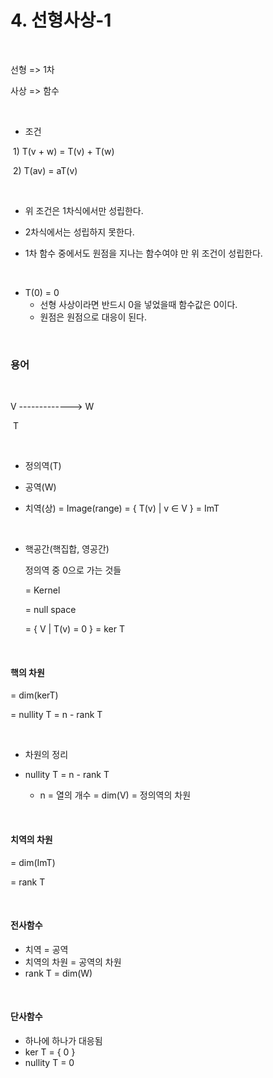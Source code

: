 # 4. 선형사상-1

<br/>

선형 => 1차

사상 => 함수



<br/>

- 조건

​	1) T(v + w) = T(v) + T(w)

​	2) T(av) = aT(v)

<br/>

- 위 조건은 1차식에서만 성립한다.
- 2차식에서는 성립하지 못한다.

- 1차 함수 중에서도 원점을 지나는 함수여야 만 위 조건이 성립한다.



<br/>

- T(0) = 0
  - 선형 사상이라면 반드시 0을 넣었을때 함수값은 0이다.
  - 원점은 원점으로 대응이 된다.



<br/>

### 용어

<br/>

V ------------->  W

​		T

<br/>

- 정의역(T)

- 공역(W)

- 치역(상) = Image(range) = { T(v) | v ∈ V } = ImT



<br/>

- 핵공간(핵집합, 영공간)

  정의역 중 0으로 가는 것들

  = Kernel

  = null space

  = { V | T(v) = 0 } = ker T



<br/>

#### 핵의 차원

= dim(kerT)

= nullity T = n - rank T

<br/>

- 차원의 정리

- nullity T = n - rank T
  - n = 열의 개수 = dim(V) = 정의역의 차원



<br/>

#### 치역의 차원

= dim(ImT)

= rank T



<br/>

#### 전사함수

- 치역 = 공역
- 치역의 차원 = 공역의 차원
- rank T = dim(W)



<br/>

#### 단사함수

- 하나에 하나가 대응됨
- ker T = { 0 }
- nullity T = 0



<br/>

<br/>